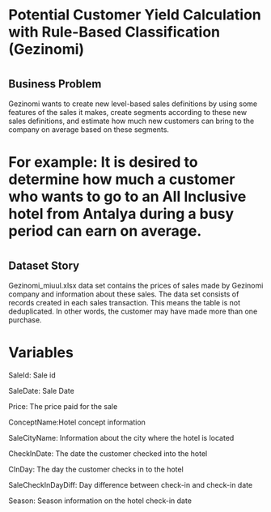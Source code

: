 # Potential Customer Yield Calculation with Rule-Based Classification (Gezinomi)
#
## Business Problem
Gezinomi wants to create new level-based sales definitions by using some features of the sales it makes, 
create segments according to these new sales definitions, 
and estimate how much new customers can bring to the company on average based on these segments.
# For example: It is desired to determine how much a customer who wants to go to an All Inclusive hotel from Antalya during a busy period can earn on average.
#
## Dataset Story
Gezinomi_miuul.xlsx data set contains the prices of sales made by Gezinomi company and information about these sales. 
The data set consists of records created in each sales transaction. This means the table is not deduplicated. 
In other words, the customer may have made more than one purchase.
#

# Variables
SaleId: Sale id

SaleDate: Sale Date

Price: The price paid for the sale

ConceptName:Hotel concept information

SaleCityName: Information about the city where the hotel is located

CheckInDate: The date the customer checked into the hotel

CInDay: The day the customer checks in to the hotel

SaleCheckInDayDiff: Day difference between check-in and check-in date

Season: Season information on the hotel check-in date
